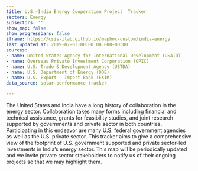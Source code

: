 ```yaml
---
title: U.S.–India Energy Cooperation Project  Tracker
sectors: Energy
subsectors: ''
show_map: false
show_progressbars: false
iframe: https://csis-ilab.github.io/mapbox-custom/india-energy
last_updated_at: 2019-07-03T00:00:00.000+00:00
sources:
- name: United States Agency for International Development (USAID)
- name: Overseas Private Investment Corporation (OPIC)
- name: U.S. Trade & Development Agency (USTDA)
- name: U.S. Department of Energy (DOE)
- name: U.S. Export – Import Bank (EXIM)
data_source: solar-performance-tracker

---
```

The United States and India have a long history of collaboration in the energy sector.  Collaboration takes many forms including financial and technical assistance, grants for feasibility studies, and joint research supported by governments and private sector in both countries.  Participating in this endeavor are many U.S. federal government agencies as well as the U.S. private sector.  This tracker aims to give a comprehensive view of the footprint of U.S. government supported and private sector-led investments in India’s energy sector.  This map will be periodically updated and we invite private sector stakeholders to notify us of their ongoing projects so that we may highlight them.